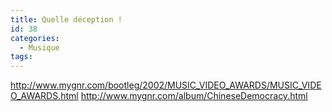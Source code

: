 ```yaml
---
title: Quelle déception !
id: 38
categories:
  - Musique
tags:
---
```


http://www.mygnr.com/bootleg/2002/MUSIC_VIDEO_AWARDS/MUSIC_VIDEO_AWARDS.html http://www.mygnr.com/album/ChineseDemocracy.html